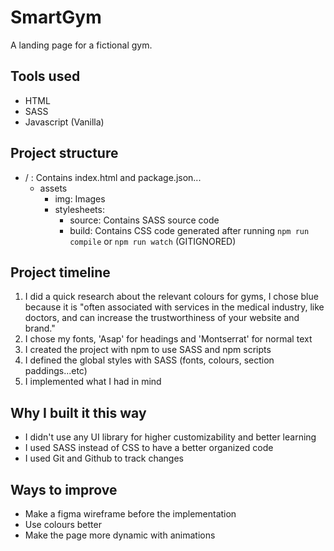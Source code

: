 # SmartGym
A landing page for a fictional gym.

## Tools used
- HTML
- SASS
- Javascript (Vanilla)

## Project structure
- / : Contains index.html and package.json...
  - assets
    - img: Images
    - stylesheets: 
      - source: Contains SASS source code
      - build: Contains CSS code generated after running `npm run compile` or `npm run watch` (GITIGNORED)

## Project timeline
1. I did a quick research about the relevant colours for gyms, I chose blue because it is "often 
associated with services in the medical industry, like doctors, and can increase the trustworthiness of your website and brand."
2. I chose my fonts, 'Asap' for headings and 'Montserrat' for normal text
3. I created the project with npm to use SASS and npm scripts
4. I defined the global styles with SASS (fonts, colours, section paddings...etc)
5. I implemented what I had in mind

## Why I built it this way
- I didn't use any UI library for higher customizability and better learning
- I used SASS instead of CSS to have a better organized code
- I used Git and Github to track changes

## Ways to improve
- Make a figma wireframe before the implementation
- Use colours better
- Make the page more dynamic with animations
